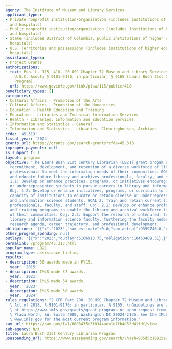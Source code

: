 ```yaml
---
agency: The Institute of Museum and Library Services
applicant_types:
- Private nonprofit institution/organization (includes institutions of higher education
  and hospitals)
- Public nonprofit institution/organization (includes institutions of higher education
  and hospitals)
- State (includes District of Columbia, public institutions of higher education and
  hospitals)
- U.S. Territories and possessions (includes institutions of higher education and
  hospitals)
assistance_types:
- Project Grants
authorizations:
- text: Pub. L. 115, 410. 20 USC Chapter 72 Museum and Library Services Act of 2018
    U.S.C. &sect; § 9101-9176; in particular, § 9165 (Laura Bush 21st Century Librarian
    Program).
  url: https://www.govinfo.gov/link/plaw/115/public/410
beneficiary_types: []
categories:
- Cultural Affairs - Promotion of the Arts
- Cultural Affairs - Promotion of the Humanities
- Education - Health Education and Training
- Education - Libraries and Technical lnformation Services
- Health - Libraries, Information and Education Services
- Information and Statistics - General
- Information and Statistics - Libraries, Clearinghouses, Archives
cfda: '45.313'
fiscal_year: '2024'
grants_url: https://grants.gov/search-grants?cfda=45.313
improper_payments: null
is_subpart_f: 1
layout: program
objective: 'The Laura Bush 21st Century Librarian (LB21) grant progam supports the
  recruitment, development, and retention of a diverse workforce of library and archives
  professionals to meet the information needs of their communities. GOAL 1: Recruit
  and educate future library and archives professionals, faculty, and staff. Obj.
  1.1: Develop or enhance practices, programs, or initiatives encouraging diverse
  or underrepresented students to pursue careers in library and information science.
  Obj. 1.2: Develop or enhance initiatives, programs, or curricula to increase the
  capacity of institutions to educate or retain diverse or underrepresented library
  and information science students. GOAL 2: Train and retain current library and archives
  professionals, faculty, and staff. Obj. 2.1: Develop or enhance professional development
  and training programs to enable the library and archival workforce to meet the needs
  of their communities. Obj. 2.2: Support the research of untenured, tenure-track
  library and information science faculty, furthering the faculty member’s long-term
  research agenda, career trajectory, and professional development.'
obligations: '[{"x":"2023","sam_estimate":0.0,"sam_actual":9399746.0,"usa_spending_actual":9367206.15},{"x":"2024","sam_estimate":0.0,"sam_actual":9647360.0,"usa_spending_actual":9440774.66},{"x":"2025","sam_estimate":0.0,"sam_actual":8500000.0,"usa_spending_actual":90069.28}]'
other_program_spending: null
outlays: '[{"x":"2023","outlay":5166913.75,"obligation":10453409.51},{"x":"2024","outlay":1215112.18,"obligation":9963144.22},{"x":"2025","outlay":4033.85,"obligation":190917.79}]'
permalink: /program/45.313.html
popular_name: LB21
program_type: assistance_listing
results:
- description: 30 awards made in FY15.
  year: '2015'
- description: IMLS made 37 awards.
  year: '2021'
- description: IMLS made 34 awards.
  year: '2023'
- description: IMLS made 38 awards.
  year: '2024'
rules_regulations: "2 CFR Part 200. 20 USC Chapter 72 Museum and Library Services\
  \ Act of 2018, § 9101-9176; in particular, § 9165. \nGuidelines are available online\
  \ at https://www.imls.gov/grants/grant-programs or upon request from IMLS, 955 L’Enfant\
  \ Plaza North, SW, Suite 4000, Washington DC 20024-2135. See the IMLS website at\
  \ www.imls.gov for the most current program information."
sam_url: https://sam.gov/fal/6086435c5f0344aea1e7fb4d35d41fdf/view
sub-agency: N/A
title: Laura Bush 21st Century Librarian Program
usaspending_url: https://www.usaspending.gov/search/?hash=935d5c16915a99efeb0771b085255666
---
```

